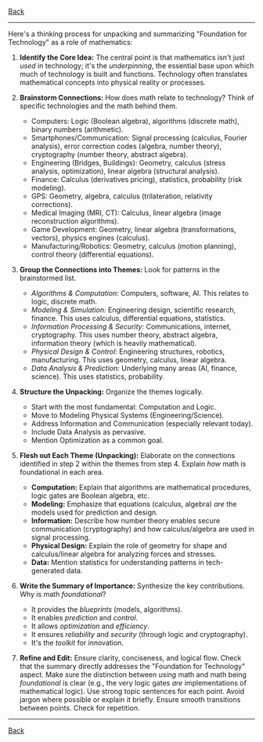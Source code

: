 [Back](README.md)

---

Here's a thinking process for unpacking and summarizing "Foundation for Technology" as a role of mathematics:

1.  **Identify the Core Idea:** The central point is that mathematics isn't just *used* in technology; it's the *underpinning*, the essential base upon which much of technology is built and functions. Technology often translates mathematical concepts into physical reality or processes.

2.  **Brainstorm Connections:** How does math relate to technology? Think of specific technologies and the math behind them.
    *   Computers: Logic (Boolean algebra), algorithms (discrete math), binary numbers (arithmetic).
    *   Smartphones/Communication: Signal processing (calculus, Fourier analysis), error correction codes (algebra, number theory), cryptography (number theory, abstract algebra).
    *   Engineering (Bridges, Buildings): Geometry, calculus (stress analysis, optimization), linear algebra (structural analysis).
    *   Finance: Calculus (derivatives pricing), statistics, probability (risk modeling).
    *   GPS: Geometry, algebra, calculus (trilateration, relativity corrections).
    *   Medical Imaging (MRI, CT): Calculus, linear algebra (image reconstruction algorithms).
    *   Game Development: Geometry, linear algebra (transformations, vectors), physics engines (calculus).
    *   Manufacturing/Robotics: Geometry, calculus (motion planning), control theory (differential equations).

3.  **Group the Connections into Themes:** Look for patterns in the brainstormed list.
    *   *Algorithms & Computation:* Computers, software, AI. This relates to logic, discrete math.
    *   *Modeling & Simulation:* Engineering design, scientific research, finance. This uses calculus, differential equations, statistics.
    *   *Information Processing & Security:* Communications, internet, cryptography. This uses number theory, abstract algebra, information theory (which is heavily mathematical).
    *   *Physical Design & Control:* Engineering structures, robotics, manufacturing. This uses geometry, calculus, linear algebra.
    *   *Data Analysis & Prediction:* Underlying many areas (AI, finance, science). This uses statistics, probability.

4.  **Structure the Unpacking:** Organize the themes logically.
    *   Start with the most fundamental: Computation and Logic.
    *   Move to Modeling Physical Systems (Engineering/Science).
    *   Address Information and Communication (especially relevant today).
    *   Include Data Analysis as pervasive.
    *   Mention Optimization as a common goal.

5.  **Flesh out Each Theme (Unpacking):** Elaborate on the connections identified in step 2 within the themes from step 4. Explain *how* math is foundational in each area.
    *   **Computation:** Explain that algorithms are mathematical procedures, logic gates are Boolean algebra, etc.
    *   **Modeling:** Emphasize that equations (calculus, algebra) *are* the models used for prediction and design.
    *   **Information:** Describe how number theory enables secure communication (cryptography) and how calculus/algebra are used in signal processing.
    *   **Physical Design:** Explain the role of geometry for shape and calculus/linear algebra for analyzing forces and stresses.
    *   **Data:** Mention statistics for understanding patterns in tech-generated data.

6.  **Write the Summary of Importance:** Synthesize the key contributions. Why is math *foundational*?
    *   It provides the *blueprints* (models, algorithms).
    *   It enables *prediction* and *control*.
    *   It allows *optimization* and *efficiency*.
    *   It ensures *reliability* and *security* (through logic and cryptography).
    *   It's the *toolkit* for innovation.

7.  **Refine and Edit:** Ensure clarity, conciseness, and logical flow. Check that the summary directly addresses the "Foundation for Technology" aspect. Make sure the distinction between *using* math and math being *foundational* is clear (e.g., the very logic gates *are* implementations of mathematical logic). Use strong topic sentences for each point. Avoid jargon where possible or explain it briefly. Ensure smooth transitions between points. Check for repetition.

---

[Back](README.md)
